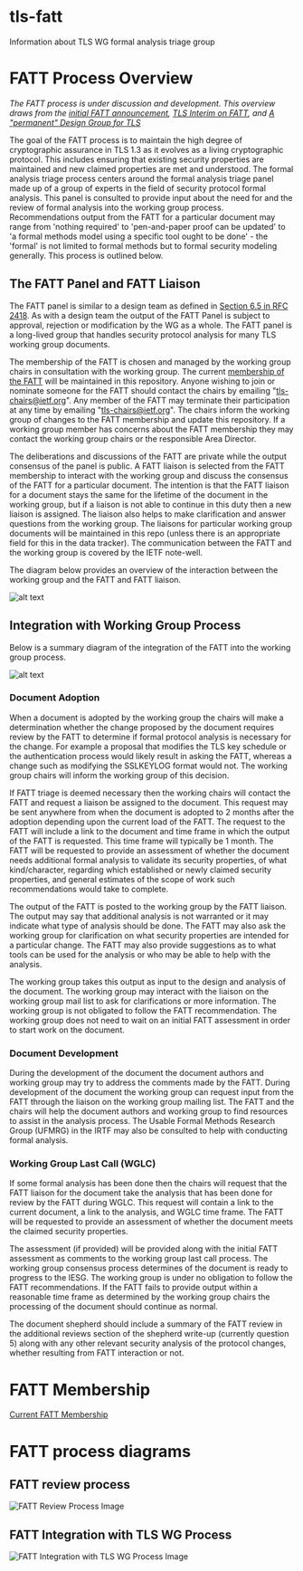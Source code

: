 # tls-fatt
Information about TLS WG formal analysis triage group

# FATT Process Overview

_The FATT process is under discussion and development. This overview draws from the [initial FATT announcement](https://mailarchive.ietf.org/arch/msg/tls/FhhICSR3qlLHjFcf1cA7Iry11CA/), [TLS Interim on FATT](https://datatracker.ietf.org/meeting/interim-2024-tls-02/session/tls), and [A "permanent" Design Group for TLS](https://richsalz.github.io/draft-rsalz-tls-analysis/draft-rsalz-tls-analysis.html)_

The goal of the FATT process is to maintain the high degree of
cryptographic assurance in TLS 1.3 as it evolves as a living cryptographic protocol. This includes ensuring that existing security properties are maintained and new claimed properties are met and understood. The formal analysis triage process centers around the formal analysis triage panel made up of a group of experts in the field of security protocol formal analysis. This panel is consulted to provide input about the need for and the review of formal analysis into the working group process. Recommendations output from the FATT for a particular document may range from 'nothing required' to 'pen-and-paper proof can be updated' to 'a formal methods model using a specific tool ought to be done' - the 'formal' is not limited to formal methods but to formal security modeling generally. This process is outlined below.

## The FATT Panel and FATT Liaison

The FATT panel is similar to a design team as defined in [Section 6.5 in RFC 2418](https://www.rfc-editor.org/rfc/rfc2418#section-6.5). As with a design team the output of the FATT Panel is subject to approval, rejection or modification by the WG as a whole. The FATT panel is a long-lived group that handles security protocol analysis for many TLS working group documents. 

The membership of the FATT is chosen and managed by the working group chairs in consultation with the working group. The current [membership of the FATT](fatt-membership.md) will be maintained in this repository. Anyone wishing to join or nominate someone for the FATT should contact the chairs by emailing "tls-chairs@ietf.org". Any member of the FATT may terminate their participation at any time by emailing "tls-chairs@ietf.org". The chairs inform the working group of changes to the FATT membership and update this repository. If a working group member has concerns about the FATT membership they may contact the working group chairs or the responsible Area Director. 

The deliberations and discussions of the FATT are private while the output consensus of the panel is public. A FATT liaison is selected from the FATT membership to interact with the working group and discuss the consensus of the FATT for a particular document. The intention is that the FATT liaison for a document stays the same for the lifetime of the document in the working group, but if a liaison is not able to continue in this duty then a new liaison is assigned. The liaison 
also helps to make clarification and answer questions from the working group. The liaisons for particular working group documents will be maintained in this repo (unless there is an appropriate field for this in the data tracker). The communication between the FATT and the working group is covered by the IETF note-well.

The diagram below provides an overview of the interaction between the working group and the FATT and FATT liaison.

![alt text](fatt-review-process.svg)

## Integration with Working Group Process

Below is a summary diagram of the integration of the FATT into the working group process. 

![alt text](fatt-tlswg-integration.svg)

### Document Adoption

When a document is adopted by the working group the chairs will make a determination whether the change proposed by the document requires review by the FATT to determine if formal protocol analysis is necessary for the change. For example a proposal that modifies the TLS key schedule or the authentication process would likely result in asking the FATT, whereas a change such as modifying the SSLKEYLOG format would not. The working group chairs will inform the working group of this decision.

If FATT triage is deemed necessary then the working chairs will contact the FATT and request a liaison be assigned to the document. This request may be sent anywhere from when the document is adopted to 2 months after the adoption depending upon the current load of the FATT. The request to the FATT will include a link to the document and time frame in which the output of the FATT is requested. This time frame will typically be 1 month. The FATT will be requested to provide an assessment of whether the document needs additional formal analysis to validate its security properties, of what kind/character, regarding which established or newly claimed security properties, and general estimates of the scope of work such recommendations would take to complete.

The output of the FATT is posted to the working group by the FATT liaison. The output may say that additional analysis is not warranted or it may indicate what type of analysis should be done. The FATT may also ask the working group for clarification on what security properties are intended for a particular change. The FATT may also provide suggestions as to what tools can be used for the analysis or who may be able to help with the analysis.

The working group takes this output as input to the design and analysis of the document. The working group may interact with the liaison on the working group mail list to ask for clarifications or more information. The working group is not obligated to follow the FATT recommendation. The working group does not need to wait on an initial FATT assessment in order to start work on the document.

### Document Development

During the development of the document the document authors and working group may try to address the comments made by the FATT. During development of the document the working group can request input from the FATT through the liaison on the working group mailing list. The FATT and the chairs will help the document authors and working group to find resources to assist in the analysis process. The Usable Formal Methods Research Group (UFMRG) in the IRTF may also be consulted to help with conducting formal analysis.

### Working Group Last Call (WGLC)

If some formal analysis has been done then the chairs will request that the FATT liaison for the document take the analysis that has been done for review by the FATT during WGLC. This request will contain a link to the current document, a link to the analysis, and WGLC time frame. The FATT will be requested to provide an assessment of whether the document meets the claimed security properties.

The assessment (if provided) will be provided along with the initial FATT assessment as comments to the working group last call process. The working group consensus process determines of the document is ready to progress to the IESG.  The working group is under no obligation to follow the FATT recommendations.  If the FATT fails to provide output within a reasonable time frame as determined by the working group chairs the processing of the document should continue as normal.

The document shepherd should include a summary of the FATT review in the additional reviews section of the shepherd write-up (currently question 5) along with any other relevant security analysis of the protocol changes, whether resulting from FATT interaction or not.

# FATT Membership

[Current FATT Membership](fatt-membership.md)

# FATT process diagrams

## FATT review process

![FATT Review Process Image](fatt-review-process.svg "FATT Review Process")

## FATT Integration with TLS WG Process

![FATT Integration with TLS WG Process Image](fatt-tlswg-integration.svg "FATT Integration with TLS WG Process")

